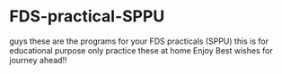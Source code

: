 # FDS-practical-SPPU
guys these are the programs for your FDS practicals (SPPU) this is for educational purpose only practice these at home Enjoy Best wishes for journey ahead!!
